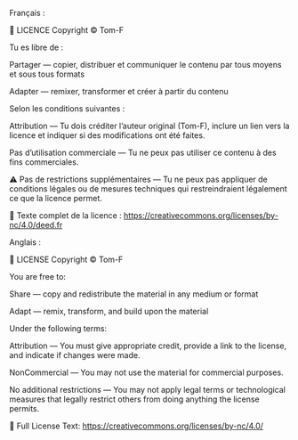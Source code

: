 Français :

📄 LICENCE
Copyright © Tom-F

Tu es libre de :

Partager — copier, distribuer et communiquer le contenu par tous moyens et sous tous formats

Adapter — remixer, transformer et créer à partir du contenu

Selon les conditions suivantes :

Attribution — Tu dois créditer l’auteur original (Tom-F), inclure un lien vers la licence et indiquer si des modifications ont été faites.

Pas d’utilisation commerciale — Tu ne peux pas utiliser ce contenu à des fins commerciales.

⚠️ Pas de restrictions supplémentaires — Tu ne peux pas appliquer de conditions légales ou de mesures techniques qui restreindraient légalement ce que la licence permet.

🔗 Texte complet de la licence :
https://creativecommons.org/licenses/by-nc/4.0/deed.fr

Anglais :

📄 LICENSE
Copyright © Tom-F

You are free to:

Share — copy and redistribute the material in any medium or format

Adapt — remix, transform, and build upon the material

Under the following terms:

Attribution — You must give appropriate credit, provide a link to the license, and indicate if changes were made.

NonCommercial — You may not use the material for commercial purposes.

No additional restrictions — You may not apply legal terms or technological measures that legally restrict others from doing anything the license permits.

🔗 Full License Text:
https://creativecommons.org/licenses/by-nc/4.0/
